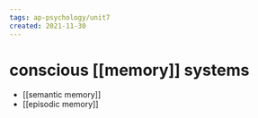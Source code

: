 ```yaml
---
tags: ap-psychology/unit7 
created: 2021-11-30
---
```


# conscious [[memory]] systems

- [[semantic memory]]
- [[episodic memory]]

<!---->